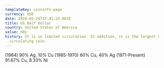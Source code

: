 ```yaml
---
templateKey: coininfo-page
currency: USD
date: 2020-05-24T17:41:23.063Z
title: US Half Dollar
country: United States of America
value: 50¢
history: It is in limited circulation. In addition, it is the largest US
  circulating coin.
---
```

(1964) 90% Ag, 10% Cu (1965-1970) 60% Cu, 40% Ag (1971-Present) 91.67% Cu, 8.33% Ni